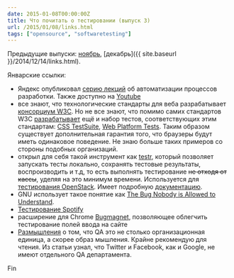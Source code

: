 ```yaml
---
date: 2015-01-08T00:00:00Z
title: Что почитать о тестировании (выпуск 3)
url: /2015/01/08/links.html
tags: ["opensource", "softwaretesting"]
---
```


Предыдущие выпуски: [ноябрь](/2014/10/14/links.html), [декабрь]({{ site.baseurl }}/2014/12/14/links.html).

Январские ссылки:

- Яндекс опубликовал [серию лекций](https://academy.yandex.ru/events/autoschool/spb-2014/) об автоматизации процессов разработки. Также доступно на [Youtube](https://www.youtube.com/playlist?list=PLJMRN_6MT0JYItlUeor7YRa0r6-lI8MMR)
- все знают, что технологические стандарты для веба разрабатывает
[консорциум W3C](http://www.w3.org/). Но не все знают, что помимо
самих стандартов W3C [разрабатывает](http://testthewebforward.org/) ещё и набор тестов, соответствующих этим стандартам:
[CSS TestSuite](https://github.com/w3c/csswg-test), [Web Platform Tests](https://github.com/w3c/web-platform-tests).
Таким образом существует дополнительная гарантия того, что браузеры будут иметь
одинаковое поведение. Не знаю больше таких примеров со стороны подобных организаций.
-  открыл для себя такой инструмент как [testr](https://launchpad.net/testrepository),
который позволяет запускать тесты локально, сохранять тестовые результаты,
воспроизводить и т.д, то есть выполнять тестирование <s>не отходя от кассы</s>,
уделяя на это минимум времени. Используется для [тестирования OpenStack](https://wiki.openstack.org/wiki/Testr).
Имеет подробную [документацию](https://testrepository.readthedocs.org/en/latest/).
- GNU использует такое понятие как [The Bug Nobody is Allowed to Understand](https://www.gnu.org/philosophy/bug-nobody-allowed-to-understand.html).
- [Тестирование Spotify](http://oredev.org/2014/sessions/testing-in-continuous-deployment)
- расширение для Chrome [Bugmagnet](https://github.com/gojko/bugmagnet), позволяющее облегчить тестирование полей ввода
на сайте
- [Размышления](http://randsinrepose.com/archives/the-qa-mindset/) о том, что QA это не столько организационная единица,
а скорее образ мышления. Крайне рекомендую для чтения. Из статьи узнал, что Twitter и Facebook, как и Google,
не имеют отдельного QA департамента.

Fin
